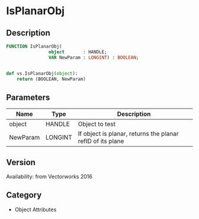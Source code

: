 # IsPlanarObj

## Description
```pascal
FUNCTION IsPlanarObj(
				object       : HANDLE;
				VAR NewParam : LONGINT) : BOOLEAN;
```

```python

def vs.IsPlanarObj(object):
    return (BOOLEAN, NewParam)
```

## Parameters
|Name|Type|Description|
|---|---|---|
|object|HANDLE|Object to test|
|NewParam|LONGINT|If object is planar, returns the planar refID of its plane|

## Version
Availability: from Vectorworks 2016
## Category
* Object Attributes

